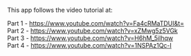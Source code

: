 This app follows the video tutorial at:

Part 1 - https://www.youtube.com/watch?v=Fa4cRMaTDUI&t=  
Part 2 - https://www.youtube.com/watch?v=xZMwg5z5VGk  
Part 3 - https://www.youtube.com/watch?v=H6hM_5ilhqw  
Part 4 - https://www.youtube.com/watch?v=1NSPAz1Qc-I  
